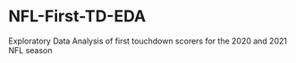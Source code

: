 # NFL-First-TD-EDA
Exploratory Data Analysis of first touchdown scorers for the 2020 and 2021 NFL season
